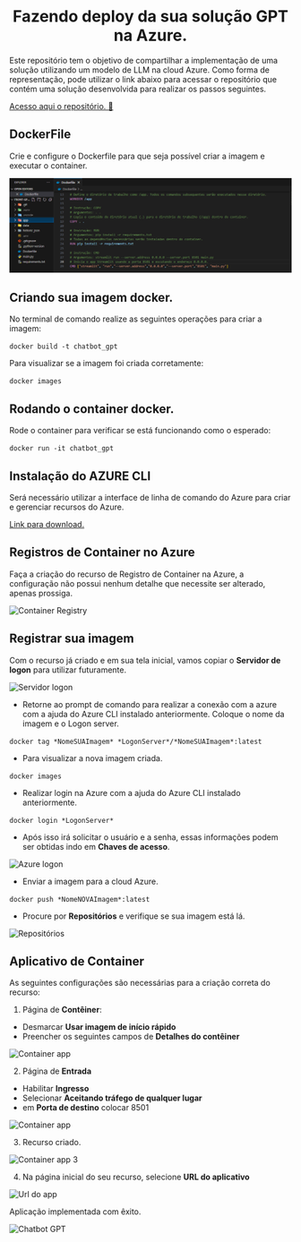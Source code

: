 <h1 align="center"> Fazendo deploy da sua solução GPT na Azure. </h1>
Este repositório tem o objetivo de compartilhar a implementação de uma solução utilizando um modelo de LLM na cloud Azure.
Como forma de representação, pode utilizar o link abaixo para acessar o repositório que contém uma solução desenvolvida para realizar os passos seguintes.

[Acesso aqui o repositório. 📁](https://github.com/MoisesArruda/GPT_Streamlit_FAISS)

## DockerFile

Crie e configure o Dockerfile para que seja possível criar a imagem e executar o container.

![DockerFile](imgs\DockerFile.png)

## Criando sua imagem docker.

No terminal de comando realize as seguintes operações para criar a imagem:

```docker build -t chatbot_gpt```

Para visualizar se a imagem foi criada corretamente:

```docker images```

## Rodando o container docker.

Rode o container para verificar se está funcionando como o esperado:

```docker run -it chatbot_gpt```

## Instalação do AZURE CLI

Será necessário utilizar a interface de linha de comando do Azure para criar e gerenciar recursos do Azure.

[Link para download.](https://learn.microsoft.com/pt-br/cli/azure/)

## Registros de Container no Azure

Faça a criação do recurso de Registro de Container na Azure, a configuração não possui nenhum detalhe que necessite ser alterado, apenas prossiga.

![Container Registry](imgs\Container_registry.png)

## Registrar sua imagem

Com o recurso já criado e em sua tela inicial, vamos copiar o **Servidor de logon** para utilizar futuramente.

![Servidor logon](imgs\servidor_Logon.png)

- Retorne ao prompt de comando para realizar a conexão com a azure com a ajuda do Azure CLI instalado anteriormente. Coloque o nome da imagem e o Logon server.

```docker tag *NomeSUAImagem* *LogonServer*/*NomeSUAImagem*:latest```

- Para visualizar a nova imagem criada.

```docker images``` 

- Realizar login na Azure com a ajuda do Azure CLI instalado anteriormente.

```docker login *LogonServer*```

- Após isso irá solicitar o usuário e a senha, essas informações podem ser obtidas indo em **Chaves de acesso**.

![Azure logon](imgs\docker_login.png)

- Enviar a imagem para a cloud Azure.

```docker push *NomeNOVAImagem*:latest```

- Procure por **Repositórios** e verifique se sua imagem está lá.

![Repositórios](imgs\Repositórios.png)


## Aplicativo de Container

As seguintes configurações são necessárias para a criação correta do recurso:

1. Página de **Contêiner**:

- Desmarcar **Usar imagem de início rápido**
- Preencher os seguintes campos de **Detalhes do contêiner**
  
![Container app ](imgs\Container_app.png)

2. Página de **Entrada**

- Habilitar **Ingresso**
- Selecionar **Aceitando tráfego de qualquer lugar**
- em **Porta de destino** colocar 8501

![Container app ](imgs\Container_app2.png)

3.   Recurso criado.

![Container app 3](imgs\Container_app3.png)

4. Na página inicial do seu recurso, selecione **URL do aplicativo**

![Url do app](imgs\url_app.png)


Aplicação implementada com êxito.

![Chatbot GPT](imgs\Gpt_streamlit.png)

